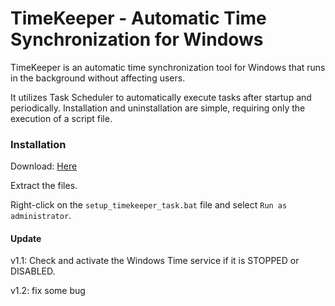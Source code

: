 # TimeKeeper - Automatic Time Synchronization for Windows

TimeKeeper is an automatic time synchronization tool for Windows that runs in the background without affecting users.

It utilizes Task Scheduler to automatically execute tasks after startup and periodically. Installation and uninstallation are simple, requiring only the execution of a script file.

### Installation
Download: [Here](https://codeload.github.com/bibicadotnet/TimeKeeper/zip/refs/heads/main) 

Extract the files.

Right-click on the `setup_timekeeper_task.bat` file and select `Run as administrator`.

#### Update
v1.1: Check and activate the Windows Time service if it is STOPPED or DISABLED.

v1.2: fix some bug
